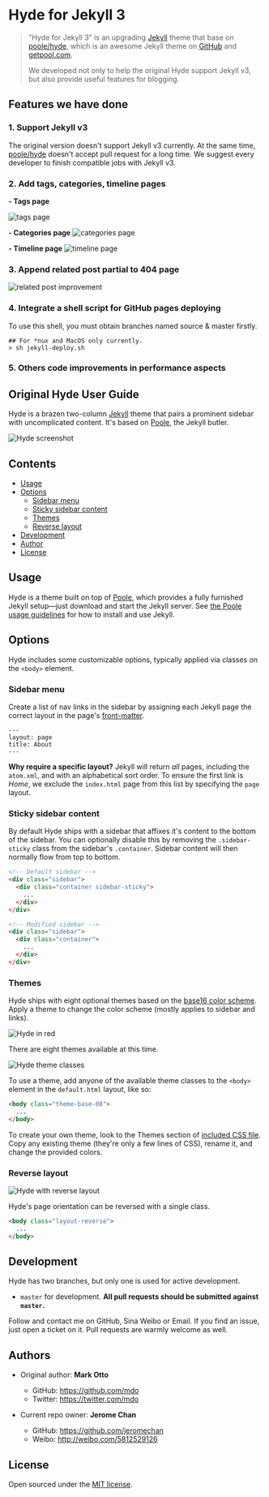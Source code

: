 # Hyde for Jekyll 3

> "Hyde for Jekyll 3" is an upgrading [Jekyll](http://jekyllrb.com) theme that base on [poole/hyde](https://github.com/poole/hyde), which is an awesome Jekyll theme on [GitHub](https://github.com) and [getpool.com](http://getpoole.com/). 
> 
> We developed not only to help the original Hyde support Jekyll v3, but also provide useful features for blogging.

## Features we have done

### 1. Support Jekyll v3  

The original version doesn't support Jekyll v3 currently. At the same time, [poole/hyde](https://github.com/poole/hyde) doesn't accept pull request for a long time.
We suggest every developer to finish compatible jobs with Jekyll v3.

### 2. Add tags, categories, timeline pages

**- Tags page** 

![tags page](screenshot-hyde-tags-page.png)

**- Categories page**
![categories page](screenshot-hyde-categories-page.png)

**- Timeline page**
![timeline page](screenshot-hyde-timeline-page.png)

### 3. Append related post partial to 404 page

![related post improvement](screenshot-hyde-404-page.png)

### 4. Integrate a shell script for GitHub pages deploying

To use this shell, you must obtain branches named source & master firstly.

```shell
## For *nux and MacOS only currently.
> sh jekyll-deploy.sh
```

### 5. Others code improvements in performance aspects

## Original Hyde User Guide

Hyde is a brazen two-column [Jekyll](http://jekyllrb.com) theme that pairs a prominent sidebar with uncomplicated content. It's based on [Poole](http://getpoole.com), the Jekyll butler.

![Hyde screenshot](https://f.cloud.github.com/assets/98681/1831228/42af6c6a-7384-11e3-98fb-e0b923ee0468.png)


## Contents

- [Usage](#usage)
- [Options](#options)
  - [Sidebar menu](#sidebar-menu)
  - [Sticky sidebar content](#sticky-sidebar-content)
  - [Themes](#themes)
  - [Reverse layout](#reverse-layout)
- [Development](#development)
- [Author](#author)
- [License](#license)


## Usage

Hyde is a theme built on top of [Poole](https://github.com/poole/poole), which provides a fully furnished Jekyll setup—just download and start the Jekyll server. See [the Poole usage guidelines](https://github.com/poole/poole#usage) for how to install and use Jekyll.


## Options

Hyde includes some customizable options, typically applied via classes on the `<body>` element.


### Sidebar menu

Create a list of nav links in the sidebar by assigning each Jekyll page the correct layout in the page's [front-matter](http://jekyllrb.com/docs/frontmatter/).

```
---
layout: page
title: About
---
```

**Why require a specific layout?** Jekyll will return *all* pages, including the `atom.xml`, and with an alphabetical sort order. To ensure the first link is *Home*, we exclude the `index.html` page from this list by specifying the `page` layout.


### Sticky sidebar content

By default Hyde ships with a sidebar that affixes it's content to the bottom of the sidebar. You can optionally disable this by removing the `.sidebar-sticky` class from the sidebar's `.container`. Sidebar content will then normally flow from top to bottom.

```html
<!-- Default sidebar -->
<div class="sidebar">
  <div class="container sidebar-sticky">
    ...
  </div>
</div>

<!-- Modified sidebar -->
<div class="sidebar">
  <div class="container">
    ...
  </div>
</div>
```


### Themes

Hyde ships with eight optional themes based on the [base16 color scheme](https://github.com/chriskempson/base16). Apply a theme to change the color scheme (mostly applies to sidebar and links).

![Hyde in red](https://f.cloud.github.com/assets/98681/1831229/42b0b354-7384-11e3-8462-31b8df193fe5.png)

There are eight themes available at this time.

![Hyde theme classes](https://f.cloud.github.com/assets/98681/1817044/e5b0ec06-6f68-11e3-83d7-acd1942797a1.png)

To use a theme, add anyone of the available theme classes to the `<body>` element in the `default.html` layout, like so:

```html
<body class="theme-base-08">
  ...
</body>
```

To create your own theme, look to the Themes section of [included CSS file](https://github.com/poole/hyde/blob/master/public/css/hyde.css). Copy any existing theme (they're only a few lines of CSS), rename it, and change the provided colors.

### Reverse layout

![Hyde with reverse layout](https://f.cloud.github.com/assets/98681/1831230/42b0d3ac-7384-11e3-8d54-2065afd03f9e.png)

Hyde's page orientation can be reversed with a single class.

```html
<body class="layout-reverse">
  ...
</body>
```


## Development

Hyde has two branches, but only one is used for active development.

- `master` for development.  **All pull requests should be submitted against `master`.**

Follow and contact me on GitHub, Sina Weibo or Email. 
If you find an issue, just open a ticket on it. Pull requests are warmly welcome as well.

## Authors
- Original author: **Mark Otto**
	- GitHub: <https://github.com/mdo>
	- Twitter: <https://twitter.com/mdo>

- Current repo owner: **Jerome Chan**
	- GitHub: <https://github.com/jeromechan>
	- Weibo: <http://weibo.com/5812529126>

## License

Open sourced under the [MIT license](LICENSE.md).



